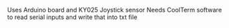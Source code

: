 Uses Arduino board and KY025 Joystick sensor
Needs CoolTerm software to read serial inputs and write that into txt file